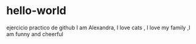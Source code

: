 # hello-world
ejercicio practico de github
I am Alexandra, I love cats , I love my family ,I am funny and cheerful
